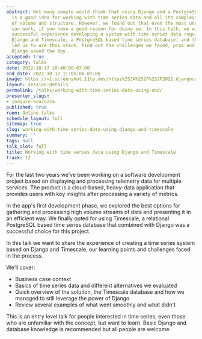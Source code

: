 ```yaml
---
abstract: Not many people would think that using Django and a PostgreSQL database
  is a good idea for working with time series data and all its complexity in terms
  of volume and structure. However, we found out that even the most unusual choices
  can work, if you have a good reason for doing so. In this talk, we will share our
  successful experience developing a system with time series data requirements using
  Django and Timescale, a PostgreSQL based time series database, and the reasons that
  led us to use this stack. Find out the challenges we faced, pros and cons, and how
  Django saved the day.
accepted: true
category: talks
date: 2022-10-17 10:40:00-07:00
end_date: 2022-10-17 11:05:00-07:00
image: https://v1.screenshot.11ty.dev/https%253A%252F%252F2022.djangocon.us%252Fpresenters%252Fjoaquin-scocozza/opengraph/
layout: session-details
permalink: /talks/working-with-time-series-data-using-and/
presenter_slugs:
- joaquin-scocozza
published: true
room: Online talks
schedule_layout: full
sitemap: true
slug: working-with-time-series-data-using-django-and-timescale
summary: ''
tags: null
talk_slot: full
title: Working with time series data using Django and Timescale
track: t2
---
```


For the last two years we’ve been working on a software development project based on displaying and processing telemetry data for multiple services. The product is a cloud-based, heavy-data application that provides users with key insights after processing a variety of metrics. 

In the app's first development phase, we explored the best options for gathering and processing high volume streams of data and presenting it in an efficient way. We finally opted for using Timescale, a relational PostgreSQL based time series database that combined with Django was a successful choice for this project. 

In this talk we want to share the experience of creating a time series system based on Django and Timescale, our learning points and challenges faced in the process.

We’ll cover:
- Business case context
- Basics of time series data and different alternatives we evaluated
- Quick overview of the solution, the Timescale database and how we managed to still leverage the power of Django
- Review several examples of what went smoothly and what didn't

This is an entry level talk for people interested in time series, even those who are unfamiliar with the concept, but want to learn. Basic Django and database knowledge is recommended but all people are welcome.
